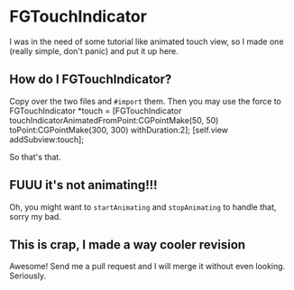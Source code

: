 FGTouchIndicator
================

I was in the need of some tutorial like animated touch view, so I made one (really simple, don't panic) and put it up here.

## How do I FGTouchIndicator?
Copy over the two files and `#import` them. 
Then you may use the force to
    FGTouchIndicator *touch = [FGTouchIndicator touchIndicatorAnimatedFromPoint:CGPointMake(50, 50) toPoint:CGPointMake(300, 300) withDuration:2];
    [self.view addSubview:touch];

So that's that.

## FUUU it's not animating!!!
Oh, you might want to `startAnimating` and `stopAnimating` to handle that, sorry my bad.

## This is crap, I made a way cooler revision
Awesome! Send me a pull request and I will merge it without even looking. Seriously.
